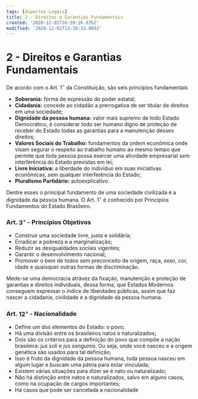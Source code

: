 ```yaml
---
tags: [Aspectos Legais]
title: 2 - Direitos e Garantias Fundamentais
created: '2020-12-01T16:59:26.076Z'
modified: '2020-12-02T13:38:33.009Z'
---
```


# 2 - Direitos e Garantias Fundamentais

De acordo com o Art. $1^\circ$ da Constituição, são seis princípios fundamentais

- **Soberania:** forma de expressão do poder estatal;
- **Cidadania:** concede ao cidadão a prerrogativa de ser titular de direitos em uma sociedade;
- **Dignidade da pessoa humana:** valor mais supremo de todo Estado Democrático, é considerar todo ser humano digno de proteção de receber do Estado todas as garantias para a manutenção desses direitos;
- **Valores Sociais do Trabalho:** fundamentos da ordem econômica onde visam segurar o respeito ao trabalho humano ao mesmo tempo que permite que toda pessoa possa exercer uma atividade empresarial sem interferência do Estado previstas em lei;
- **Livre Iniciativa:** a liberdade do indivíduo em suas iniciativas econômicas, sem qualquer interferência do Estado;
- **Pluralismo Partidário:** autoexplicativo.

Dentre esses o principal fundamento de uma sociedade civilizada é a dignidade da pessoa humana. 
O Art. $1^\circ$ é conhecido por Princípios Fundamentos do Estado Brasileiro.

### Art. $3^\circ$ - Princípios Objetivos

- Construir uma sociedade livre, justa e solidária;
- Erradicar a pobreza e a marginalização;
- Reduzir as desigualdades sociais vigentes;
- Garantir o desenvolvimento nacional;
- Promover o bem de todos sem preconceito de origem, raça, sexo, cor, idade e quaisquer outras formas de discriminação.

Mede-se uma democracia atrávez da fixação, manutenção e proteção de garantias e direitos individuais, dessa forma, que Estados Modernos conseguem expressar o índice de liberdades públicas, assim que faz nascer a cidadania, civilidade e a dignidade da pessoa humana.


### Art. $12^\circ$ - Nacionalidade

- Define um dos elementos do Estado: o povo;
- Há uma divisão entre os brasileiros natos e naturalizados;
- Dois são os critérios para a definição do povo que compõe a nação brasileira: *jus soli* e *jus sanguinis*. Ou seja, onde você nasceu e a origem genética são usados para tal definição;
- Isso é fruto da dignidade da pessoa humana, toda pessoa nasceu em algum lugar e buscam uma pátria para estar vinculada;
- Existem várias situações para dizer se é nato ou naturalizado;
- Não há distinção entre natos e naturalizados, salvo em alguns casos, como na ocupação de cargos importantes;
- Há casos que pode ser cancelada a nacionalidade





























